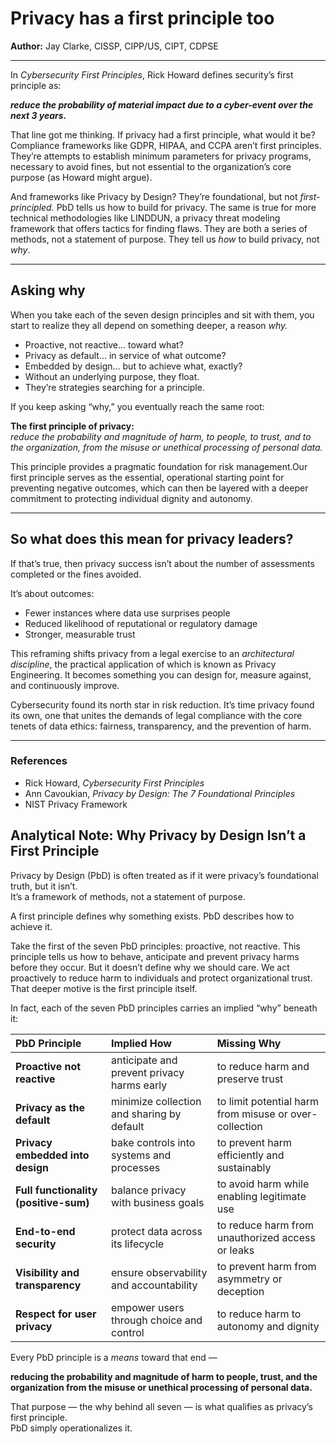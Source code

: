 # **Privacy has a first principle too**

**Author:** Jay Clarke, CISSP, CIPP/US, CIPT, CDPSE

---

In *Cybersecurity First Principles*, Rick Howard defines security’s first principle as:

***reduce the probability of material impact due to a cyber-event over the next 3 years.***

That line got me thinking. If privacy had a first principle, what would it be? Compliance frameworks like GDPR, HIPAA, and CCPA aren’t first principles. They’re attempts to establish minimum parameters for privacy programs, necessary to avoid fines, but not essential to the organization’s core purpose (as Howard might argue).

And frameworks like Privacy by Design? They’re foundational, but not *first-principled.* PbD tells us how to build for privacy. The same is true for more technical methodologies like LINDDUN, a privacy threat modeling framework that offers tactics for finding flaws.  They are both a series of methods, not a statement of purpose. They tell us *how* to build privacy, not *why*.

---

## **Asking why**

When you take each of the seven design principles and sit with them, you start to realize they all depend on something deeper, a reason *why.*

* Proactive, not reactive… toward what?  
* Privacy as default… in service of what outcome?  
* Embedded by design… but to achieve what, exactly?  
* Without an underlying purpose, they float.  
* They’re strategies searching for a principle.


If you keep asking “why,” you eventually reach the same root:

**The first principle of privacy:**  
*reduce the probability and magnitude of harm, to people, to trust, and to the organization, from the misuse or unethical processing of personal data.*

This principle provides a pragmatic foundation for risk management.Our first principle serves as the essential, operational starting point for preventing negative outcomes, which can then be layered with a deeper commitment to protecting individual dignity and autonomy.

---

## **So what does this mean for privacy leaders?**

If that’s true, then privacy success isn’t about the number of assessments completed or the fines avoided.

It’s about outcomes:

* Fewer instances where data use surprises people  
* Reduced likelihood of reputational or regulatory damage  
* Stronger, measurable trust

This reframing shifts privacy from a legal exercise to an *architectural discipline*, the practical application of which is known as Privacy Engineering. It becomes something you can design for, measure against, and continuously improve.

Cybersecurity found its north star in risk reduction. It’s time privacy found its own, one that unites the demands of legal compliance with the core tenets of data ethics: fairness, transparency, and the prevention of harm.

---

### **References**

* Rick Howard, *Cybersecurity First Principles*  
* Ann Cavoukian, *Privacy by Design: The 7 Foundational Principles*  
* NIST Privacy Framework

## 

## 

## 

## 

## 

## **Analytical Note: Why Privacy by Design Isn’t a First Principle**

Privacy by Design (PbD) is often treated as if it were privacy’s foundational truth, but it isn’t.  
It’s a framework of methods, not a statement of purpose.

A first principle defines why something exists. PbD describes how to achieve it. 

Take the first of the seven PbD principles: proactive, not reactive. This principle tells us how to behave, anticipate and prevent privacy harms before they occur. But it doesn’t define why we should care. We act proactively to reduce harm to individuals and protect organizational trust. That deeper motive is the first principle itself.

In fact, each of the seven PbD principles carries an implied “why” beneath it:

| PbD Principle | Implied How | Missing Why |
| :---- | :---- | :---- |
| **Proactive not reactive** | anticipate and prevent privacy harms early | to reduce harm and preserve trust |
| **Privacy as the default** | minimize collection and sharing by default | to limit potential harm from misuse or over-collection |
| **Privacy embedded into design** | bake controls into systems and processes | to prevent harm efficiently and sustainably |
| **Full functionality (positive-sum)** | balance privacy with business goals | to avoid harm while enabling legitimate use |
| **End-to-end security** | protect data across its lifecycle | to reduce harm from unauthorized access or leaks |
| **Visibility and transparency** | ensure observability and accountability | to prevent harm from asymmetry or deception |
| **Respect for user privacy** | empower users through choice and control | to reduce harm to autonomy and dignity |

Every PbD principle is a *means* toward that end —

**reducing the probability and magnitude of harm to people, trust, and the organization from the misuse or unethical processing of personal data.**

That purpose — the why behind all seven — is what qualifies as privacy’s first principle.  
PbD simply operationalizes it.

